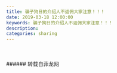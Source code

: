 ```yaml
---
title: 骗子狗日的介绍人不返佣大家注意！！！
date: 2019-03-18 12:00:00
keywords: 骗子狗日的介绍人不返佣大家注意！！！
description: 
categories: sharing
---
```

<td class="t_f" id="postmessage_3213202">

<br/>
<img alt="" border="0" class="zoom" data-cf-modified-b07ef8b10d7dece26ea8b8bc-="" file="http://www.flw.ph/data/appbyme/upload/image/201903/12/7oUIlab7Ttj2.jpg" id="aimg_DfUQR" lazyloadthumb="1" onclick="" onmouseover="" src="http://www.flw.ph/data/appbyme/upload/image/201903/12/7oUIlab7Ttj2.jpg"/><br/>
<br/>
</td>
###### 转载自菲龙网